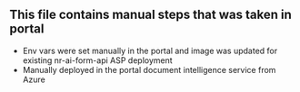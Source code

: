## This file contains manual steps that was taken in portal
- Env vars were set manually in the portal and image was updated for existing nr-ai-form-api ASP deployment
- Manually deployed in the portal document intelligence service from Azure
